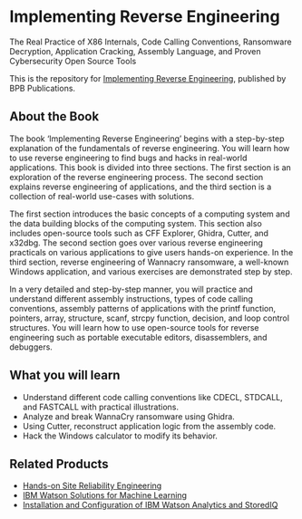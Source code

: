 # Implementing Reverse Engineering

The Real Practice of X86 Internals, Code Calling Conventions, Ransomware Decryption, Application Cracking, Assembly Language, and Proven Cybersecurity Open Source Tools

This is the repository for [Implementing Reverse Engineering](https://in.bpbonline.com/products/implementing-reverse-engineering?_pos=1&_sid=513dd22ca&_ss=r), published by BPB Publications.

## About the Book
The book ‘Implementing Reverse Engineering’ begins with a step-by-step explanation of the fundamentals of reverse engineering. You will learn how to use reverse engineering to find bugs and hacks in real-world applications. This book is divided into three sections. The first section is an exploration of the reverse engineering process. The second section explains reverse engineering of applications, and the third section is a collection of real-world use-cases with solutions.

The first section introduces the basic concepts of a computing system and the data building blocks of the computing system. This section also includes open-source tools such as CFF Explorer, Ghidra, Cutter, and x32dbg. The second section goes over various reverse engineering practicals on various applications to give users hands-on experience. In the third section, reverse engineering of Wannacry ransomware, a well-known Windows application, and various exercises are demonstrated step by step.

In a very detailed and step-by-step manner, you will practice and understand different assembly instructions, types of code calling conventions, assembly patterns of applications with the printf function, pointers, array, structure, scanf, strcpy function, decision, and loop control structures. You will learn how to use open-source tools for reverse engineering such as portable executable editors, disassemblers, and debuggers.
 
## What you will learn
* Understand different code calling conventions like CDECL, STDCALL, and FASTCALL with practical illustrations.
* Analyze and break WannaCry ransomware using Ghidra.
* Using Cutter, reconstruct application logic from the assembly code.
* Hack the Windows calculator to modify its behavior.

## Related Products
* [Hands-on Site Reliability Engineering](https://in.bpbonline.com/products/hands-on-site-reliability-engineering?_pos=5&_sid=7ca28e6b7&_ss=r)
* [IBM Watson Solutions for Machine Learning](https://in.bpbonline.com/products/ibm-watson-solutions-for-machine-learning?_pos=29&_sid=7ca28e6b7&_ss=r)
* [Installation and Configuration of IBM Watson Analytics and StoredIQ](https://in.bpbonline.com/products/installation-and-configuration-of-ibm-watson-analytics-and-storediq-1?_pos=3&_sid=4edb3d5e5&_ss=r)      
